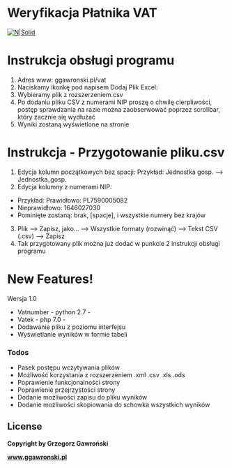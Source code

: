 # Weryfikacja Płatnika VAT

[![N|Solid](http://ggawronski.pl/Image.jpeg)](https://ggawronski.pl)
# Instrukcja obsługi programu
1. Adres www: ggawronski.pl/vat
2. Naciskamy ikonkę pod napisem Dodaj Plik Excel:
3. Wybieramy plik z rozszerzeniem.csv
4. Po dodaniu pliku CSV z numerami NIP proszę o chwilę cierpliwości, postęp sprawdzania na razie można zaobserwować poprzez scrollbar, który zacznie się wydłużać
5. Wyniki zostaną wyświetlone na stronie
# Instrukcja - Przygotowanie pliku.csv
 1. Edycja kolumn początkowych bez spacji:
            Przykład: Jednostka gosp. --> Jednostka_gosp.
 2. Edycja kolumny z numerami NIP:
- Przykład: Prawidłowo: PL7590005082
- Nieprawidłowo: 1646027030
- Pominięte zostaną: brak, [spacje], i wszystkie numery bez krajów
3. Plik --> Zapisz, jako... --> Wszystkie formaty (rozwinąć) --> Tekst CSV (.csv) --> Zapisz
4. Tak przygotowany plik można już dodać w punkcie 2 instrukcji obsługi programu

# New Features!
Wersja 1.0

- Vatnumber - python 2.7 - 
- Vatek - php 7.0 -
- Dodawanie pliku z poziomu interfejsu
- Wyświetlanie wyników w formie tabeli

### Todos

- Pasek postępu wczytywania plików
- Możliwość korzystania z rozszerzeniem .xml .csv .xls .ods
- Poprawienie funkcjonalności strony 
- Poprawienie przejrzystości strony
- Dodanie możliwości zapisu do pliku wyników
- Dodanie możliwości skopiowania do schowka wszystkich wyników


License
----

**Copyright by Grzegorz Gawroński**


**www.ggawronski.pl**

[//]: # (These are reference links used in the body of this note and get stripped out when the markdown processor does its job. There is no need to format nicely because it shouldn't be seen. Thanks SO - http://stackoverflow.com/questions/4823468/store-comments-in-markdown-syntax)


   [dill]: <https://github.com/joemccann/dillinger>
   [git-repo-url]: <https://github.com/joemccann/dillinger.git>
   [john gruber]: <http://daringfireball.net>
   [df1]: <http://daringfireball.net/projects/markdown/>
   [markdown-it]: <https://github.com/markdown-it/markdown-it>
   [Ace Editor]: <http://ace.ajax.org>
   [node.js]: <http://nodejs.org>
   [Twitter Bootstrap]: <http://twitter.github.com/bootstrap/>
   [jQuery]: <http://jquery.com>
   [@tjholowaychuk]: <http://twitter.com/tjholowaychuk>
   [express]: <http://expressjs.com>
   [AngularJS]: <http://angularjs.org>
   [Gulp]: <http://gulpjs.com>

   [PlDb]: <https://github.com/joemccann/dillinger/tree/master/plugins/dropbox/README.md>
   [PlGh]: <https://github.com/joemccann/dillinger/tree/master/plugins/github/README.md>
   [PlGd]: <https://github.com/joemccann/dillinger/tree/master/plugins/googledrive/README.md>
   [PlOd]: <https://github.com/joemccann/dillinger/tree/master/plugins/onedrive/README.md>
   [PlMe]: <https://github.com/joemccann/dillinger/tree/master/plugins/medium/README.md>
   [PlGa]: <https://github.com/RahulHP/dillinger/blob/master/plugins/googleanalytics/README.md>
